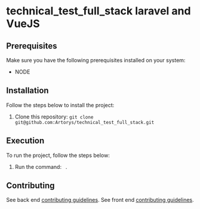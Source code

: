 # technical_test_full_stack laravel and VueJS

## Prerequisites

Make sure you have the following prerequisites installed on your system:

- NODE

## Installation

Follow the steps below to install the project:

1. Clone this repository: `git clone git@github.com:Artorys/technical_test_full_stack.git`

## Execution

To run the project, follow the steps below:

1. Run the command: ` `.

## Contributing
See back end [contributing guidelines](back-end/.github/CONTRIBUTING.md).
See front end [contributing guidelines](front-end/.github/CONTRIBUTING.md).

